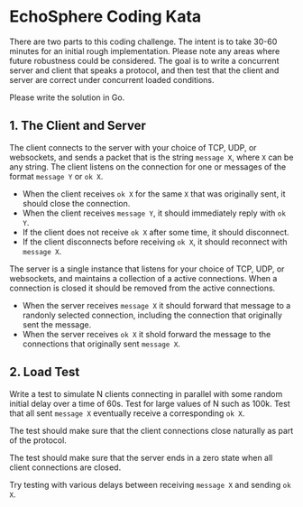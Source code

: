 

# EchoSphere Coding Kata

There are two parts to this coding challenge. The intent is to take 30-60 minutes for an initial rough implementation. Please note any areas where future robustness could be considered. The goal is to write a concurrent server and client that speaks a protocol, and then test that the client and server are correct under concurrent loaded conditions.

Please write the solution in Go.


## 1. The Client and Server

The client connects to the server with your choice of TCP, UDP, or websockets, and sends a packet that is the string `message X`, where `X` can be any string. The client listens on the connection for one or messages of the format `message Y` or `ok X`.
- When the client receives `ok X` for the same `X` that was originally sent, it should close the connection.
- When the client receives `message Y`, it should immediately reply with `ok Y`.
- If the client does not receive `ok X` after some time, it should disconnect.
- If the client disconnects before receiving `ok X`, it should reconnect with `message X`.

The server is a single instance that listens for your choice of TCP, UDP, or websockets, and maintains a collection of a active connections. When a connection is closed it should be removed from the active connections.
- When the server receives `message X` it should forward that message to a randonly selected connection, including the connection that originally sent the message.
- When the server receives `ok X` it shold forward the message to the connections that originally sent `message X`.


## 2. Load Test

Write a test to simulate N clients connecting in parallel with some random initial delay over a time of 60s. Test for large values of N such as 100k. Test that all sent `message X` eventually receive a corresponding `ok X`.

The test should make sure that the client connections close naturally as part of the protocol.

The test should make sure that the server ends in a zero state when all client connections are closed.

Try testing with various delays between receiving `message X` and sending `ok X`.

















